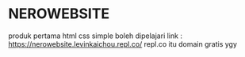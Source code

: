 # NEROWEBSITE
produk pertama html css simple boleh dipelajari
link : https://nerowebsite.levinkaichou.repl.co/
repl.co itu domain gratis ygy
